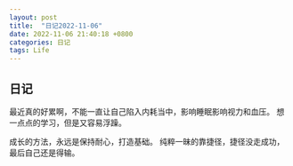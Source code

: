 ```yaml
---
layout: post
title:  "日记2022-11-06"
date: 2022-11-06 21:40:18 +0800
categories: 日记
tags: Life
---
```



## 日记

最近真的好累啊，不能一直让自己陷入内耗当中，影响睡眠影响视力和血压。
想一点点的学习，但是又容易浮躁。

成长的方法，永远是保持耐心，打造基础。 纯粹一昧的靠捷径，捷径没走成功，
最后自己还是得输。


